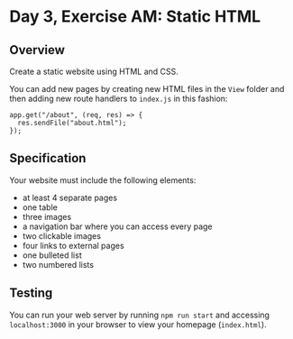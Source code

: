 # Day 3, Exercise AM: Static HTML

## Overview

Create a static website using HTML and CSS.

You can add new pages by creating new HTML files in the `View` folder and then adding new route handlers to `index.js` in this fashion:

```
app.get("/about", (req, res) => {
  res.sendFile("about.html");
});
```

## Specification

Your website must include the following elements:

- at least 4 separate pages
- one table
- three images
- a navigation bar where you can access every page
- two clickable images
- four links to external pages
- one bulleted list
- two numbered lists

## Testing

You can run your web server by running `npm run start` and accessing `localhost:3000` in your browser to view your homepage (`index.html`).
